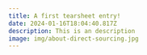 ```yaml
---
title: A first tearsheet entry!
date: 2024-01-16T18:04:40.817Z
description: This is an description
image: img/about-direct-sourcing.jpg
---
```

